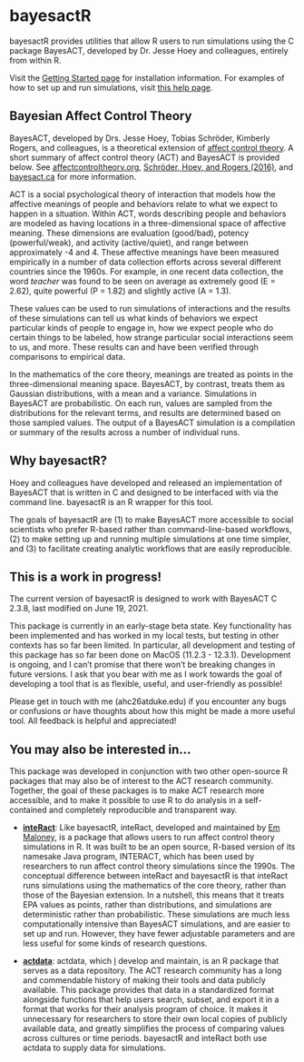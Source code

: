 
<!-- README.md is generated from README.Rmd. Please edit that file -->

# bayesactR

<!-- badges: start -->
<!-- badges: end -->

bayesactR provides utilities that allow R users to run simulations using
the C package BayesACT, developed by Dr. Jesse Hoey and colleagues,
entirely from within R.

Visit the [Getting Started
page](https://ahcombs.github.io/bayesactR/articles/bayesactR.html) for
installation information. For examples of how to set up and run
simulations, visit [this help
page](https://ahcombs.github.io/bayesactR/articles/run_elements.html).

## Bayesian Affect Control Theory

BayesACT, developed by Drs. Jesse Hoey, Tobias Schröder, Kimberly
Rogers, and colleagues, is a theoretical extension of [affect control
theory](http://affectcontroltheory.org/). A short summary of affect
control theory (ACT) and BayesACT is provided below. See
[affectcontroltheory.org](http://affectcontroltheory.org/), [Schröder,
Hoey, and Rogers
(2016)](https://journals.sagepub.com/doi/abs/10.1177/0003122416650963),
and [bayesact.ca](http://bayesact.ca/) for more information.

ACT is a social psychological theory of interaction that models how the
affective meanings of people and behaviors relate to what we expect to
happen in a situation. Within ACT, words describing people and behaviors
are modeled as having locations in a three-dimensional space of
affective meaning. These dimensions are evaluation (good/bad), potency
(powerful/weak), and activity (active/quiet), and range between
approximately -4 and 4. These affective meanings have been measured
empirically in a number of data collection efforts across several
different countries since the 1960s. For example, in one recent data
collection, the word *teacher* was found to be seen on average as
extremely good (E = 2.62), quite powerful (P = 1.82) and slightly active
(A = 1.3).

These values can be used to run simulations of interactions and the
results of these simulations can tell us what kinds of behaviors we
expect particular kinds of people to engage in, how we expect people who
do certain things to be labeled, how strange particular social
interactions seem to us, and more. These results can and have been
verified through comparisons to empirical data.

In the mathematics of the core theory, meanings are treated as points in
the three-dimensional meaning space. BayesACT, by contrast, treats them
as Gaussian distributions, with a mean and a variance. Simulations in
BayesACT are probabilistic. On each run, values are sampled from the
distributions for the relevant terms, and results are determined based
on those sampled values. The output of a BayesACT simulation is a
compilation or summary of the results across a number of individual
runs.

## Why bayesactR?

Hoey and colleagues have developed and released an implementation of
BayesACT that is written in C and designed to be interfaced with via the
command line. bayesactR is an R wrapper for this tool.

The goals of bayesactR are (1) to make BayesACT more accessible to
social scientists who prefer R-based rather than command-line-based
workflows, (2) to make setting up and running multiple simulations at
one time simpler, and (3) to facilitate creating analytic workflows that
are easily reproducible.

## This is a work in progress!

The current version of bayesactR is designed to work with BayesACT C
2.3.8, last modified on June 19, 2021.

This package is currently in an early-stage beta state. Key
functionality has been implemented and has worked in my local tests, but
testing in other contexts has so far been limited. In particular, all
development and testing of this package has so far been done on MacOS
(11.2.3 - 12.3.1). Development is ongoing, and I can’t promise that
there won’t be breaking changes in future versions. I ask that you bear
with me as I work towards the goal of developing a tool that is as
flexible, useful, and user-friendly as possible!

Please get in touch with me (ahc26atduke.edu) if you encounter any bugs
or confusions or have thoughts about how this might be made a more
useful tool. All feedback is helpful and appreciated!

## You may also be interested in…

This package was developed in conjunction with two other open-source R
packages that may also be of interest to the ACT research community.
Together, the goal of these packages is to make ACT research more
accessible, and to make it possible to use R to do analysis in a
self-contained and completely reproducible and transparent way.

-   [**inteRact**](https://ekmaloney.github.io/inteRact/): Like
    bayesactR, inteRact, developed and maintained by [Em
    Maloney](https://sociology.duke.edu/em-maloney), is a package that
    allows users to run affect control theory simulations in R. It was
    built to be an open source, R-based version of its namesake Java
    program, INTERACT, which has been used by researchers to run affect
    control theory simulations since the 1990s. The conceptual
    difference between inteRact and bayesactR is that inteRact runs
    simulations using the mathematics of the core theory, rather than
    those of the Bayesian extension. In a nutshell, this means that it
    treats EPA values as points, rather than distributions, and
    simulations are deterministic rather than probabilistic. These
    simulations are much less computationally intensive than BayesACT
    simulations, and are easier to set up and run. However, they have
    fewer adjustable parameters and are less useful for some kinds of
    research questions.

-   [**actdata**](https://ahcombs.github.io/actdata/): actdata, which
    [I](https://aidancombs.netlify.app/) develop and maintain, is an R
    package that serves as a data repository. The ACT research community
    has a long and commendable history of making their tools and data
    publicly available. This package provides that data in a
    standardized format alongside functions that help users search,
    subset, and export it in a format that works for their analysis
    program of choice. It makes it unnecessary for researchers to store
    their own local copies of publicly available data, and greatly
    simplifies the process of comparing values across cultures or time
    periods. bayesactR and inteRact both use actdata to supply data for
    simulations.
